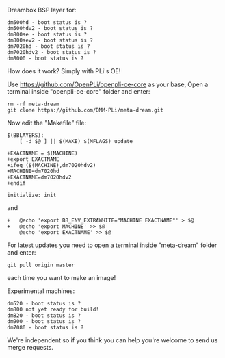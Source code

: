 Dreambox BSP layer for:
```
dm500hd - boot status is ?
dm500hdv2 - boot status is ?
dm800se - boot status is ?
dm800sev2 - boot status is ?
dm7020hd - boot status is ?
dm7020hdv2 - boot status is ?
dm8000 - boot status is ?
```
How does it work? Simply with PLi's OE!

Use https://github.com/OpenPLi/openpli-oe-core as your base, Open a terminal inside "openpli-oe-core" folder and enter:
```
rm -rf meta-dream
git clone https://github.com/DMM-PLi/meta-dream.git
```
Now edit the "Makefile" file:
```
$(BBLAYERS):
	[ -d $@ ] || $(MAKE) $(MFLAGS) update

+EXACTNAME = $(MACHINE)
+export EXACTNAME
+ifeq ($(MACHINE),dm7020hdv2)
+MACHINE=dm7020hd
+EXACTNAME=dm7020hdv2
+endif

initialize: init
```
and
```
+	@echo 'export BB_ENV_EXTRAWHITE="MACHINE EXACTNAME"' > $@
+	@echo 'export MACHINE' >> $@
	@echo 'export EXACTNAME' >> $@
```
For latest updates you need to open a terminal inside "meta-dream" folder and enter:
```
git pull origin master
```
each time you want to make an image!

Experimental machines:
```
dm520 - boot status is ?
dm800 not yet ready for build!
dm820 - boot status is ?
dm900 - boot status is ?
dm7080 - boot status is ?
```
We're independent so if you think you can help you're welcome to send us merge requests.
